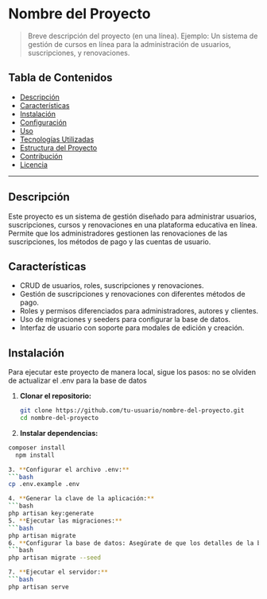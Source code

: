 # Nombre del Proyecto

> Breve descripción del proyecto (en una línea). Ejemplo: Un sistema de gestión de cursos en línea para la administración de usuarios, suscripciones, y renovaciones.

## Tabla de Contenidos
- [Descripción](#descripción)
- [Características](#características)
- [Instalación](#instalación)
- [Configuración](#configuración)
- [Uso](#uso)
- [Tecnologías Utilizadas](#tecnologías-utilizadas)
- [Estructura del Proyecto](#estructura-del-proyecto)
- [Contribución](#contribución)
- [Licencia](#licencia)

---

## Descripción

Este proyecto es un sistema de gestión diseñado para administrar usuarios, suscripciones, cursos y renovaciones en una plataforma educativa en línea. Permite que los administradores gestionen las renovaciones de las suscripciones, los métodos de pago y las cuentas de usuario.

## Características

- CRUD de usuarios, roles, suscripciones y renovaciones.
- Gestión de suscripciones y renovaciones con diferentes métodos de pago.
- Roles y permisos diferenciados para administradores, autores y clientes.
- Uso de migraciones y seeders para configurar la base de datos.
- Interfaz de usuario con soporte para modales de edición y creación.

## Instalación

Para ejecutar este proyecto de manera local, sigue los pasos:
no se olviden de actualizar el .env para la base de datos
1. **Clonar el repositorio:**
   ```bash
   git clone https://github.com/tu-usuario/nombre-del-proyecto.git
   cd nombre-del-proyecto
2. **Instalar dependencias:**
  ```bash
  composer install
    npm install

3. **Configurar el archivo .env:**
  ```bash
  cp .env.example .env

4. **Generar la clave de la aplicación:**
  ```bash
  php artisan key:generate
5. **Ejecutar las migraciones:**
  ```bash
  php artisan migrate
6. **Configurar la base de datos: Asegúrate de que los detalles de la base de datos en el archivo .env sean correctos. Luego, ejecuta las migraciones y seeders:**
  ```bash
  php artisan migrate --seed

7. **Ejecutar el servidor:**
  ```bash
  php artisan serve
